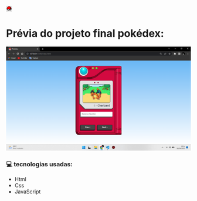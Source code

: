 
![Pokedex](assets/img/favicon-16x16.png)

# Prévia do projeto final pokédex:

![Preview](assets/img/previa-final.png)

### 💻 tecnologias usadas:

- Html
- Css
- JavaScript
